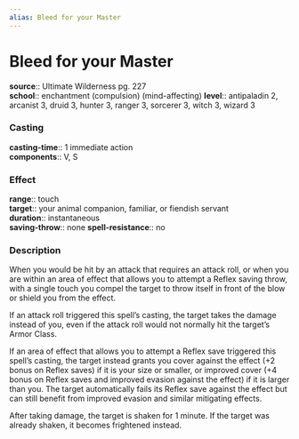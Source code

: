 ```yaml
---
alias: Bleed for your Master
---
```


# Bleed for your Master 

**source**:: Ultimate Wilderness pg. 227  
**school**:: enchantment (compulsion) (mind-affecting)
**level**:: antipaladin 2, arcanist 3, druid 3, hunter 3, ranger 3, sorcerer 3, witch 3, wizard 3

### Casting 

**casting-time**:: 1 immediate action  
**components**:: V, S

### Effect 

**range**:: touch  
**target**:: your animal companion, familiar, or fiendish servant  
**duration**:: instantaneous  
**saving-throw**:: none
**spell-resistance**:: no

### Description 

When you would be hit by an attack that requires an attack roll, or when you are within an area of effect that allows you to attempt a Reflex saving throw, with a single touch you compel the target to throw itself in front of the blow or shield you from the effect.  
  
If an attack roll triggered this spell’s casting, the target takes the damage instead of you, even if the attack roll would not normally hit the target’s Armor Class.  
  
If an area of effect that allows you to attempt a Reflex save triggered this spell’s casting, the target instead grants you cover against the effect (+2 bonus on Reflex saves) if it is your size or smaller, or improved cover (+4 bonus on Reflex saves and improved evasion against the effect) if it is larger than you. The target automatically fails its Reflex save against the effect but can still benefit from improved evasion and similar mitigating effects.  
  
After taking damage, the target is shaken for 1 minute. If the target was already shaken, it becomes frightened instead.

